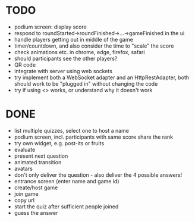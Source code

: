 # TODO
- podium screen: display score
- respond to roundStarted->roundFinished->...->gameFinished in the ui
- handle players getting out in middle of the game
- timer/countdown, and also consider the time to "scale" the score
- check animations etc. in chrome, edge, firefox, safari
- should participants see the other players?
- QR code
- integrate with server using web sockets
- try implement both a WebSocket adapter and an HttpRestAdapter, both should work to be "plugged in" without changing the code
- try if using <> works, or understand why it doesn't work

# DONE
- list multiple quizzes, select one to host a name
- podium screen, incl. participants with same score share the rank
- try own widget, e.g. post-its or fruits
- evaluate
- present next question
- animated transition
- avatars
- don't only deliver the question - also deliver the 4 possible answers!
- entrance screen (enter name and game id)
- create/host game
- join game
- copy url
- start the quiz after sufficient people joined
- guess the answer